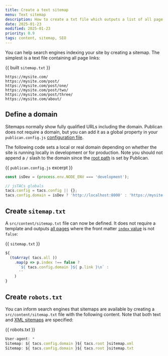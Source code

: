 ```yaml
---
title: Create a text sitemap
menu: Text sitemap
description: How to create a txt file which outputs a list of all page links for search engines.
date: 2025-01-23
modified: 2025-01-23
priority: 0.9
tags: content, sitemap, SEO
---
```


You can help search engines indexing your site by creating a sitemap. The simplest is a text file containing all page links:

{{ built `sitemap.txt` }}
```
https://mysite.com/
https://mysite.com/post/
https://mysite.com/post/one/
https://mysite.com/post/two/
https://mysite.com/post/three/
https://mysite.com/about/
```


## Define a domain

Sitemaps normally show fully qualified URLs including the domain. Publican does not require a domain, but you can add it as a global property in your `publican.config.js` [configuration file](--ROOT--docs/setup/configuration/).

The following code sets a local or real domain depending on whether the site is running locally in development or for production. Note you should not append a `/` slash to the domain since the [root path](--ROOT--docs/reference/publican-options/#root-server-path) is set by Publican.

{{ `publican.config.js` excerpt }}
```js
const isDev = (process.env.NODE_ENV === 'development');

// jsTACs globals
tacs.config = tacs.config || {};
tacs.config.domain = isDev ? 'http://localhost:8000' : 'https://mysite.com';
```


## Create `sitemap.txt`

A `src/content/sitemap.txt` file can now be defined. It does not require a template and outputs [all pages](--ROOT--docs/reference/global-properties/#tacsall) where the front matter [`index` value](--ROOT--docs/reference/content-properties/#dataindex) is not `false`:

{{ `sitemap.txt` }}
```js
${
  (toArray( tacs.all ))
    .map(p => p.index !== false ?
      `${ tacs.config.domain }${ p.link }\n` :
      ''
    )
}
```


## Create `robots.txt`

You can inform search engines that sitemaps are available by creating a `src/content/sitemap.txt` file with the following content. Note that both text and [XML sitemaps](--ROOT--docs/recipe/feeds/xml-sitemap/) are specified:


{{ robots.txt }}
```js
User-agent: *
Sitemap: ${ tacs.config.domain }${ tacs.root }sitemap.xml
Sitemap: ${ tacs.config.domain }${ tacs.root }sitemap.txt
```
